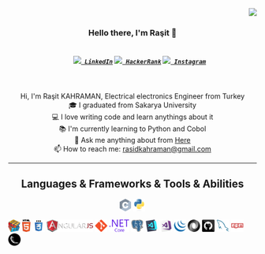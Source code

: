 <img align="right" src="https://visitor-badge.laobi.icu/badge?page_id=kahramanrasit">
<br>
<h3 align="center">
  Hello there, I'm Raşit 👋
</h3>
<h5 align="center">
  <code>
    <a href="https://www.linkedin.com/in/kahramanrasit/" title="LinkedIn Profile"><img width="22" src="https://github.com/zumrudu-anka/zumrudu-anka/blob/master/images/linkedin.svg"> LinkedIn</a></code>
  <code><a href="https://www.hackerrank.com/rasidkahraman" title="HackerRank Profile"><img width="22" src="https://github.com/zumrudu-anka/zumrudu-anka/blob/master/images/hackerrank.png"> HackerRank</a></code>
  <code><a href="https://www.instagram.com/kahraman.rasit/" title="Instagram Profile"><img width="22" src="https://github.com/zumrudu-anka/zumrudu-anka/blob/master/images/instagram.svg"> Instagram</a></code>
</h5>
<br>
<p align="center">
  Hi, I'm Raşit KAHRAMAN, Electrical electronics Engineer from Turkey
  <br>
  🎓 I graduated from Sakarya University
  <br>
  💻 I love writing code and learn anythings about it
  <br>
  📚 I'm currently learning to Python and Cobol
  <br>
  💬 Ask me anything about from <a href="https://github.com/kahramanrasit" title="Issues">Here</a>
  <br>
  📫 How to reach me: <a href="mailto: rasidkahraman@gmail.com">rasidkahraman@gmail.com</a>
</p>


<hr>

<h2 align="center">Languages & Frameworks & Tools & Abilities</h2>

<p align="center">
  <code><img title="C" height="25" src="https://github.com/Sadikortaoglan/Sadikortaoglan/blob/master/images/c.svg"></code>
  <code><img title="Python" height="25" src="https://github.com/Sadikortaoglan/Sadikortaoglan/blob/master/images/python-original.svg"></code>
  
  <code><img title="Problem Solving" height="25" src="https://github.com/Sadikortaoglan/Sadikortaoglan/blob/master/images/problemSolving.png"></code>
  <code><img title="HTML5" height="25" src="https://github.com/Sadikortaoglan/Sadikortaoglan/blob/master/images/html5.svg"></code>
  <code><img title="CSS" height="25" src="https://github.com/Sadikortaoglan/Sadikortaoglan/blob/master/images/css.svg"></code>
  <code><img title="AngularJS" height="25" src="https://github.com/Sadikortaoglan/Sadikortaoglan/blob/master/images/angularjs.png"></code>
  <code><img title="Git" height="25" src="https://github.com/Sadikortaoglan/Sadikortaoglan/blob/master/images/git-original.svg"></code>
  <code><img title=".NetCore" height="25" src="https://github.com/Sadikortaoglan/Sadikortaoglan/blob/master/images/dotnetcore.svg"></code>
  <code><img title="PostgreSQL" height="25" src="https://github.com/Sadikortaoglan/Sadikortaoglan/blob/master/images/postgresql.svg"></code>
  <code><img title="Visual Studio Code" height="25" src="https://github.com/Sadikortaoglan/Sadikortaoglan/blob/master/images/vscode.png"></code>
  <code><img title="Microsoft Visual Studio" height="25" src="https://github.com/Sadikortaoglan/Sadikortaoglan/blob/master/images/visualstudio.png"></code>
  <code><img title="JQuery" height="25" src="https://github.com/Sadikortaoglan/Sadikortaoglan/blob/master/images/jquery-original.svg"></code>
  <code><img title="JSON" height="25" src="https://github.com/Sadikortaoglan/Sadikortaoglan/blob/master/images/json.svg"></code>
  <code><img title="GitHub" height="25" src="https://github.com/Sadikortaoglan/Sadikortaoglan/blob/master/images/github.svg"></code>
  <code><img title="MySQL" height="25" src="https://github.com/Sadikortaoglan/Sadikortaoglan/blob/master/images/mysql.svg"></code>
  <code><img title="npm" height="25" src="https://github.com/Sadikortaoglan/Sadikortaoglan/blob/master/images/npm.svg"></code>
  <code><img title="Flask" height="25" src="https://github.com/Sadikortaoglan/Sadikortaoglan/blob/master/images/flask.png"></code>
</p>



